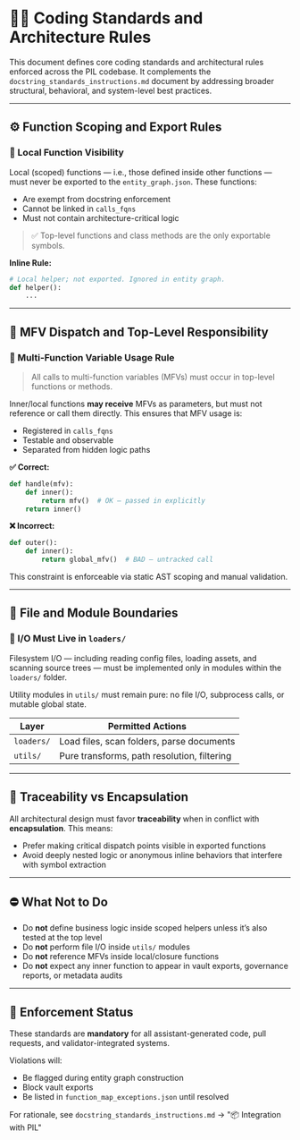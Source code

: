 # 🧑‍💻 Coding Standards and Architecture Rules

This document defines core coding standards and architectural rules enforced across the PIL codebase.
It complements the `docstring_standards_instructions.md` document by addressing broader structural, behavioral, and system-level best practices.

---

## ⚙️ Function Scoping and Export Rules

### 🔹 Local Function Visibility

Local (scoped) functions — i.e., those defined inside other functions — must never be exported to the `entity_graph.json`. These functions:

* Are exempt from docstring enforcement
* Cannot be linked in `calls_fqns`
* Must not contain architecture-critical logic

> ✅ Top-level functions and class methods are the only exportable symbols.

**Inline Rule:**

```python
# Local helper; not exported. Ignored in entity graph.
def helper():
    ...
```

---

## 🔁 MFV Dispatch and Top-Level Responsibility

### 🔹 Multi-Function Variable Usage Rule

> All calls to multi-function variables (MFVs) must occur in top-level functions or methods.

Inner/local functions **may receive** MFVs as parameters, but must not reference or call them directly. This ensures that MFV usage is:

* Registered in `calls_fqns`
* Testable and observable
* Separated from hidden logic paths

**✅ Correct:**

```python
def handle(mfv):
    def inner():
        return mfv()  # OK — passed in explicitly
    return inner()
```

**❌ Incorrect:**

```python
def outer():
    def inner():
        return global_mfv()  # BAD — untracked call
```

This constraint is enforceable via static AST scoping and manual validation.

---

## 📂 File and Module Boundaries

### 🔹 I/O Must Live in `loaders/`

Filesystem I/O — including reading config files, loading assets, and scanning source trees — must be implemented only in modules within the `loaders/` folder.

Utility modules in `utils/` must remain pure: no file I/O, subprocess calls, or mutable global state.

| Layer      | Permitted Actions                           |
| ---------- | ------------------------------------------- |
| `loaders/` | Load files, scan folders, parse documents   |
| `utils/`   | Pure transforms, path resolution, filtering |

---

## 🧠 Traceability vs Encapsulation

All architectural design must favor **traceability** when in conflict with **encapsulation**. This means:

* Prefer making critical dispatch points visible in exported functions
* Avoid deeply nested logic or anonymous inline behaviors that interfere with symbol extraction

---

## ⛔ What Not to Do

* Do **not** define business logic inside scoped helpers unless it’s also tested at the top level
* Do **not** perform file I/O inside `utils/` modules
* Do **not** reference MFVs inside local/closure functions
* Do **not** expect any inner function to appear in vault exports, governance reports, or metadata audits

---

## 📌 Enforcement Status

These standards are **mandatory** for all assistant-generated code, pull requests, and validator-integrated systems.

Violations will:

* Be flagged during entity graph construction
* Block vault exports
* Be listed in `function_map_exceptions.json` until resolved

For rationale, see `docstring_standards_instructions.md` → "📦 Integration with PIL"
